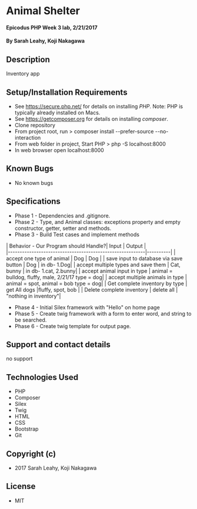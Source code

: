 # Animal Shelter

#### Epicodus PHP Week 3 lab, 2/21/2017

#### By Sarah Leahy, Koji Nakagawa

## Description

Inventory app

## Setup/Installation Requirements
* See https://secure.php.net/ for details on installing _PHP_.  Note: PHP is typically already installed on Macs.
* See https://getcomposer.org for details on installing _composer_.
* Clone repository
* From project root, run > composer install --prefer-source --no-interaction
* From web folder in project, Start PHP > php -S localhost:8000
* In web browser open localhost:8000

## Known Bugs
* No known bugs

## Specifications
* Phase 1 - Dependencies and .gitignore.
* Phase 2 - Type, and Animal classes: exceptions property and empty constructor, getter, setter and  methods.
* Phase 3 - Build Test cases and implement methods

| Behavior - Our Program should Handle?| Input         | Output |             
|----------------------------------------------------------|----------|
|  accept one type of animal                        | Dog         | Dog   |
|  save input to database via save button   | Dog  |  in db- 1.Dog|
|  accept multiple types and save them      | Cat, bunny    |  in db- 1.cat, 2.bunny|
|  accept animal input in type               | animal = bulldog, fluffy, male, 2/21/17 type = dog|
|  accept multiple animals in type             | animal = spot, animal = bob type = dog|
|  Get complete inventory by type             | get All  dogs     |fluffy, spot, bob  |
|  Delete complete inventory                 | delete all |  "nothing in inventory"|

* Phase 4 - Initial Silex framework with "Hello" on home page
* Phase 5 - Create twig framework with a form to enter word, and string to be searched.
* Phase 6 - Create twig template for output page.


## Support and contact details
no support

## Technologies Used
* PHP
* Composer
* Silex
* Twig
* HTML
* CSS
* Bootstrap
* Git

## Copyright (c)
* 2017 Sarah Leahy, Koji Nakagawa

## License
* MIT
